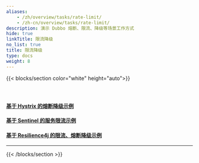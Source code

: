 ```yaml
---
aliases:
    - /zh/overview/tasks/rate-limit/
    - /zh-cn/overview/tasks/rate-limit/
description: 演示 Dubbo 熔断、限流、降级等场景工作方式
hide: true
linkTitle: 限流降级
no_list: true
title: 限流降级
type: docs
weight: 8
---
```


{{< blocks/section color="white" height="auto">}}
<div class="td-content list-page">
    <div class="lead"></div><header class="article-meta">
    </header><div class="row">
    <div class="col-sm col-md-6 mb-4">
        <div class="h-100 card shadow" href="#">
            <div class="card-body">
                <h4 class="card-title">
                    <a href='{{< relref "./hystrix/" >}}'>基于 Hystrix 的熔断降级示例</a>
                </h4>
            </div>
        </div>
    </div>
    <div class="col-sm col-md-6 mb-4">
        <div class="h-100 card shadow" href="#">
            <div class="card-body">
                <h4 class="card-title">
                     <a href='{{< relref "./sentinel/" >}}'>基于 Sentinel 的服务限流示例</a>
                </h4>
            </div>
        </div>
    </div>
    <div class="col-sm col-md-6 mb-4">
        <div class="h-100 card shadow" href="#">
            <div class="card-body">
                <h4 class="card-title">
                     <a href='{{< relref "./resilience4j/" >}}'>基于 Resilience4j 的限流、熔断降级示例</a>
                </h4>
            </div>
        </div>
    </div>
</div>
<hr>
</div>

{{< /blocks/section >}}
